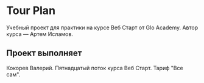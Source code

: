 # Tour Plan

Учебный проект для практики на курсе Веб Старт от Glo Academy. Автор курса — Артем Исламов.

## Проект выполняет

Кокорев Валерий. Пятнадцатый поток курса Веб Старт. Тариф "Все сам".